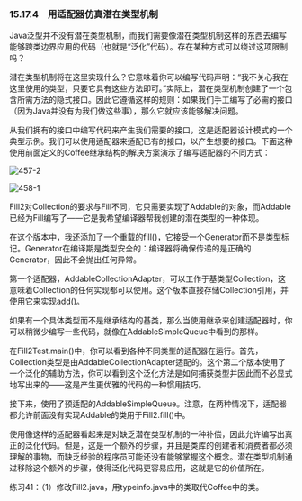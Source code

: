 ### 15.17.4　用适配器仿真潜在类型机制

Java泛型并不没有潜在类型机制，而我们需要像潜在类型机制这样的东西去编写能够跨类边界应用的代码（也就是“泛化”代码）。存在某种方式可以绕过这项限制吗？

潜在类型机制将在这里实现什么？它意味着你可以编写代码声明：“我不关心我在这里使用的类型，只要它具有这些方法即可。”实际上，潜在类型机制创建了一个包含所需方法的隐式接口。因此它遵循这样的规则：如果我们手工编写了必需的接口（因为Java并没有为我们做这些事），那么它就应该能够解决问题。

从我们拥有的接口中编写代码来产生我们需要的接口，这是适配器设计模式的一个典型示例。我们可以使用适配器来适配已有的接口，以产生想要的接口。下面这种使用前面定义的Coffee继承结构的解决方案演示了编写适配器的不同方式：

![457-2](../Images/image03320.jpeg)

![458-1](../Images/image03321.jpeg)

Fill2对Collection的要求与Fill不同，它只需要实现了Addable的对象，而Addable已经为Fill编写了——它是我希望编译器帮我创建的潜在类型的一种体现。

在这个版本中，我还添加了一个重载的fill()，它接受一个Generator而不是类型标记。Generator在编译期是类型安全的：编译器将确保传递的是正确的Generator，因此不会抛出任何异常。

第一个适配器，AddableCollectionAdapter，可以工作于基类型Collection，这意味着Collection的任何实现都可以使用。这个版本直接存储Collection引用，并使用它来实现add()。

如果有一个具体类型而不是继承结构的基类，那么当使用继承来创建适配器时，你可以稍微少编写一些代码，就像在AddableSimpleQueue中看到的那样。

在Fill2Test.main()中，你可以看到各种不同类型的适配器在运行。首先，Collection类型是由AddableCollectionAdapter适配的。这个第二个版本使用了一个泛化的辅助方法，你可以看到这个泛化方法是如何捕获类型并因此而不必显式地写出来的——这是产生更优雅的代码的一种惯用技巧。

接下来，使用了预适配的AddableSimpleQueue。注意，在两种情况下，适配器都允许前面没有实现Addable的类用于Fill2.fill()中。

使用像这样的适配器看起来是对缺乏潜在类型机制的一种补偿，因此允许编写出真正的泛化代码。但是，这是一个额外的步骤，并且是类库的创建者和消费者都必须理解的事物，而缺乏经验的程序员可能还没有能够掌握这个概念。潜在类型机制通过移除这个额外的步骤，使得泛化代码更容易应用，这就是它的价值所在。

练习41：（1）修改Fill2.java，用typeinfo.java中的类取代Coffee中的类。